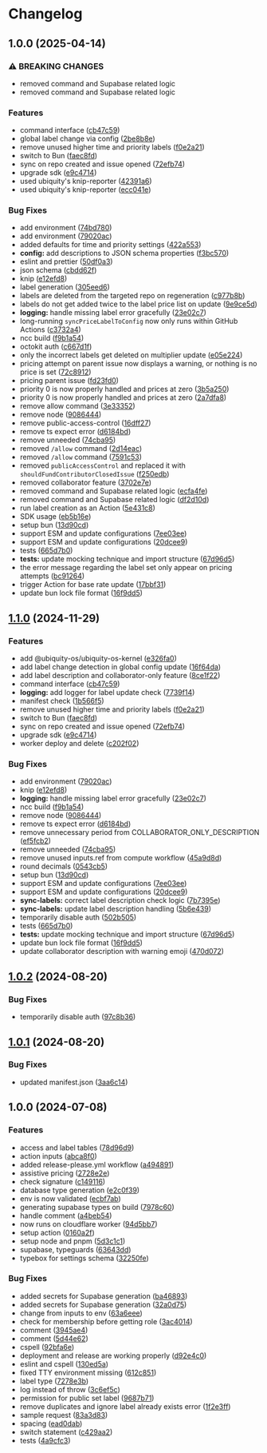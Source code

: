 # Changelog

## 1.0.0 (2025-04-14)


### ⚠ BREAKING CHANGES

* removed command and Supabase related logic
* removed command and Supabase related logic

### Features

* command interface ([cb47c59](https://github.com/gentlementlegen/daemon-pricing/commit/cb47c59d82399ac8989ba7f3eb2428463f6fe969))
* global label change via config ([2be8b8e](https://github.com/gentlementlegen/daemon-pricing/commit/2be8b8e332421ba07e2da36e6f6e777da40f4943))
* remove unused higher time and priority labels ([f0e2a21](https://github.com/gentlementlegen/daemon-pricing/commit/f0e2a21ecc00030e7a4d04ad46d552035aaa105d))
* switch to Bun ([faec8fd](https://github.com/gentlementlegen/daemon-pricing/commit/faec8fdb733f2508392ac598c265a5a40793ef0e))
* sync on repo created and issue opened ([72efb74](https://github.com/gentlementlegen/daemon-pricing/commit/72efb74d04b1b5983053e9b999314321f772d8d6))
* upgrade sdk ([e9c4714](https://github.com/gentlementlegen/daemon-pricing/commit/e9c4714a8719cdf0636502ba332a334967433eaf))
* used ubiquity's knip-reporter ([42391a6](https://github.com/gentlementlegen/daemon-pricing/commit/42391a683a183f614ac63598cda333562bb85e72))
* used ubiquity's knip-reporter ([ecc041e](https://github.com/gentlementlegen/daemon-pricing/commit/ecc041edd014fbfc0f933627c8a9f615fb70dc79))


### Bug Fixes

* add environment ([74bd780](https://github.com/gentlementlegen/daemon-pricing/commit/74bd780f45d74ab567df8d35b5abb3ac708fa5bf))
* add environment ([79020ac](https://github.com/gentlementlegen/daemon-pricing/commit/79020ac75568c15194a4bece1593e57500ad8bcd))
* added defaults for time and priority settings ([422a553](https://github.com/gentlementlegen/daemon-pricing/commit/422a553c26c5667afc7cbb57876748c543ef2b6a))
* **config:** add descriptions to JSON schema properties ([f3bc570](https://github.com/gentlementlegen/daemon-pricing/commit/f3bc570beebccd520c6c9b69194a7dc26ab1a490))
* eslint and prettier ([50df0a3](https://github.com/gentlementlegen/daemon-pricing/commit/50df0a3498be5d56a43ec18e51bd77b39ff3d309))
* json schema ([cbdd62f](https://github.com/gentlementlegen/daemon-pricing/commit/cbdd62fc95232454634f41a038067c839d7704dc))
* knip ([e12efd8](https://github.com/gentlementlegen/daemon-pricing/commit/e12efd8a709a59a924172d5fa364909d13a583be))
* label generation ([305eed6](https://github.com/gentlementlegen/daemon-pricing/commit/305eed61201335f4fec9f5340b556a990b74a232))
* labels are deleted from the targeted repo on regeneration ([c977b8b](https://github.com/gentlementlegen/daemon-pricing/commit/c977b8bb2a5eb549e77696aeb4ba576d76d16d4b))
* labels do not get added twice to the label price list on update ([9e9ce5d](https://github.com/gentlementlegen/daemon-pricing/commit/9e9ce5dce7365f2b9818a4ee00a25de0aa45b5c8))
* **logging:** handle missing label error gracefully ([23e02c7](https://github.com/gentlementlegen/daemon-pricing/commit/23e02c763d02048a479452d80f41aa4525f9ef0e))
* long-running `syncPriceLabelToConfig` now only runs within GitHub Actions ([c3732a4](https://github.com/gentlementlegen/daemon-pricing/commit/c3732a4108ba05370f4bf197f6c8b6a642cdd137))
* ncc build ([f9b1a54](https://github.com/gentlementlegen/daemon-pricing/commit/f9b1a54b1014554a063327bb53d88de0f0f5da05))
* octokit auth ([c667d1f](https://github.com/gentlementlegen/daemon-pricing/commit/c667d1f209f319d5e394664a0914c058ef4b63b7))
* only the incorrect labels get deleted on multiplier update ([e05e224](https://github.com/gentlementlegen/daemon-pricing/commit/e05e224c8cd5c4f27b0a11e58e6d37d58ac6f6f6))
* pricing attempt on parent issue now displays a warning, or nothing is no price is set ([72c8912](https://github.com/gentlementlegen/daemon-pricing/commit/72c89125b01c6c111010b5afa80794a9614b32e3))
* pricing parent issue ([fd23fd0](https://github.com/gentlementlegen/daemon-pricing/commit/fd23fd031d531dde732144e8b6142f240e82964e))
* priority 0 is now properly handled and prices at zero ([3b5a250](https://github.com/gentlementlegen/daemon-pricing/commit/3b5a25059cb447541d3cd0d8b0a6017e2b58a654))
* priority 0 is now properly handled and prices at zero ([2a7dfa8](https://github.com/gentlementlegen/daemon-pricing/commit/2a7dfa843e5050b341900655ad0bce981f230594))
* remove allow command ([3e33352](https://github.com/gentlementlegen/daemon-pricing/commit/3e33352a1db89df5a404c7f90614b22011691bd3))
* remove node ([9086444](https://github.com/gentlementlegen/daemon-pricing/commit/908644492e5ebbc77088fef5ea985a30d5dae1c6))
* remove public-access-control ([16dff27](https://github.com/gentlementlegen/daemon-pricing/commit/16dff27429d4ccc399a13e30b197c07a4c6f7272))
* remove ts expect error ([d6184bd](https://github.com/gentlementlegen/daemon-pricing/commit/d6184bdec0d1c9da5139dce82ffa4caa6859ed92))
* remove unneeded ([74cba95](https://github.com/gentlementlegen/daemon-pricing/commit/74cba95e2accc2324948f98a1d3bc743e4f07e49))
* removed `/allow` command ([2d14eac](https://github.com/gentlementlegen/daemon-pricing/commit/2d14eaca84c50c9808b3d62d96abf59cf35dee07))
* removed `/allow` command ([7591c53](https://github.com/gentlementlegen/daemon-pricing/commit/7591c532a1c1b4de8efac32937c20d1fa1fde2a6))
* removed `publicAccessControl` and replaced it with `shouldFundContributorClosedIssue` ([f250edb](https://github.com/gentlementlegen/daemon-pricing/commit/f250edb16d6785cf73dedfda858c178b1d37ce11))
* removed collaborator feature ([3702e7e](https://github.com/gentlementlegen/daemon-pricing/commit/3702e7e6c4151b5e179e466a62b4ce1c16ddcf51))
* removed command and Supabase related logic ([ecfa4fe](https://github.com/gentlementlegen/daemon-pricing/commit/ecfa4fe220aa208ebb7a79d63d4346564a915f96))
* removed command and Supabase related logic ([df2d10d](https://github.com/gentlementlegen/daemon-pricing/commit/df2d10d0492455af8c5f5c130d1b197bebafb21c))
* run label creation as an Action ([5e431c8](https://github.com/gentlementlegen/daemon-pricing/commit/5e431c832d59b7d49653a7b0fbad5bbbab904cce))
* SDK usage ([eb5b16e](https://github.com/gentlementlegen/daemon-pricing/commit/eb5b16e08ce833aff6f3f9d8e18b39e173f3f9fa))
* setup bun ([13d90cd](https://github.com/gentlementlegen/daemon-pricing/commit/13d90cdce1782eeb8a62c5c824e49b3ed36207f8))
* support ESM and update configurations ([7ee03ee](https://github.com/gentlementlegen/daemon-pricing/commit/7ee03ee4a391d3e51708417c079fef561b0e013b))
* support ESM and update configurations ([20dcee9](https://github.com/gentlementlegen/daemon-pricing/commit/20dcee96aa187f0dd8c7dee95a95a7e1fe98fa1e))
* tests ([665d7b0](https://github.com/gentlementlegen/daemon-pricing/commit/665d7b0508df9d74d338c026c374801d21dc7cfe))
* **tests:** update mocking technique and import structure ([67d96d5](https://github.com/gentlementlegen/daemon-pricing/commit/67d96d537bdd5b56517ebc509357dd3bc477c402))
* the error message regarding the label set only appear on pricing attempts ([bc91264](https://github.com/gentlementlegen/daemon-pricing/commit/bc91264bed7fd25c883bec23739d265eec170d86))
* trigger Action for base rate update ([17bbf31](https://github.com/gentlementlegen/daemon-pricing/commit/17bbf31b8a04fcd3679f152e0195e69e37186e6d))
* update bun lock file format ([16f9dd5](https://github.com/gentlementlegen/daemon-pricing/commit/16f9dd5169261d52b3fb2a39b8becbf9deff88f0))

## [1.1.0](https://github.com/ubiquity-os-marketplace/daemon-pricing/compare/v1.0.2...v1.1.0) (2024-11-29)

### Features

- add @ubiquity-os/ubiquity-os-kernel ([e326fa0](https://github.com/ubiquity-os-marketplace/daemon-pricing/commit/e326fa0f600d9614bb4b3d5c6946b337b4d024ee))
- add label change detection in global config update ([16f64da](https://github.com/ubiquity-os-marketplace/daemon-pricing/commit/16f64da359b4dc3be0aea4fa60cadbd8d491aa8f))
- add label description and collaborator-only feature ([8ce1f22](https://github.com/ubiquity-os-marketplace/daemon-pricing/commit/8ce1f22eb895014b35a779e44a5483f30ce6153b))
- command interface ([cb47c59](https://github.com/ubiquity-os-marketplace/daemon-pricing/commit/cb47c59d82399ac8989ba7f3eb2428463f6fe969))
- **logging:** add logger for label update check ([7739f14](https://github.com/ubiquity-os-marketplace/daemon-pricing/commit/7739f1477fd701d74052e1ef7c9f6051d128260c))
- manifest check ([1b566f5](https://github.com/ubiquity-os-marketplace/daemon-pricing/commit/1b566f51a32a2a6c10434f920cd6a1df30de0878))
- remove unused higher time and priority labels ([f0e2a21](https://github.com/ubiquity-os-marketplace/daemon-pricing/commit/f0e2a21ecc00030e7a4d04ad46d552035aaa105d))
- switch to Bun ([faec8fd](https://github.com/ubiquity-os-marketplace/daemon-pricing/commit/faec8fdb733f2508392ac598c265a5a40793ef0e))
- sync on repo created and issue opened ([72efb74](https://github.com/ubiquity-os-marketplace/daemon-pricing/commit/72efb74d04b1b5983053e9b999314321f772d8d6))
- upgrade sdk ([e9c4714](https://github.com/ubiquity-os-marketplace/daemon-pricing/commit/e9c4714a8719cdf0636502ba332a334967433eaf))
- worker deploy and delete ([c202f02](https://github.com/ubiquity-os-marketplace/daemon-pricing/commit/c202f0279145675592aeabd780e54f4b434934b4))

### Bug Fixes

- add environment ([79020ac](https://github.com/ubiquity-os-marketplace/daemon-pricing/commit/79020ac75568c15194a4bece1593e57500ad8bcd))
- knip ([e12efd8](https://github.com/ubiquity-os-marketplace/daemon-pricing/commit/e12efd8a709a59a924172d5fa364909d13a583be))
- **logging:** handle missing label error gracefully ([23e02c7](https://github.com/ubiquity-os-marketplace/daemon-pricing/commit/23e02c763d02048a479452d80f41aa4525f9ef0e))
- ncc build ([f9b1a54](https://github.com/ubiquity-os-marketplace/daemon-pricing/commit/f9b1a54b1014554a063327bb53d88de0f0f5da05))
- remove node ([9086444](https://github.com/ubiquity-os-marketplace/daemon-pricing/commit/908644492e5ebbc77088fef5ea985a30d5dae1c6))
- remove ts expect error ([d6184bd](https://github.com/ubiquity-os-marketplace/daemon-pricing/commit/d6184bdec0d1c9da5139dce82ffa4caa6859ed92))
- remove unnecessary period from COLLABORATOR_ONLY_DESCRIPTION ([ef5fcb2](https://github.com/ubiquity-os-marketplace/daemon-pricing/commit/ef5fcb2573327401ecb5cc585211173e7bda3e10))
- remove unneeded ([74cba95](https://github.com/ubiquity-os-marketplace/daemon-pricing/commit/74cba95e2accc2324948f98a1d3bc743e4f07e49))
- remove unused inputs.ref from compute workflow ([45a9d8d](https://github.com/ubiquity-os-marketplace/daemon-pricing/commit/45a9d8d5f20135cbcb763d4041241ff7e8098d2b))
- round decimals ([0543cb5](https://github.com/ubiquity-os-marketplace/daemon-pricing/commit/0543cb55a34cad39dcb1c8886511da8754d5cbce))
- setup bun ([13d90cd](https://github.com/ubiquity-os-marketplace/daemon-pricing/commit/13d90cdce1782eeb8a62c5c824e49b3ed36207f8))
- support ESM and update configurations ([7ee03ee](https://github.com/ubiquity-os-marketplace/daemon-pricing/commit/7ee03ee4a391d3e51708417c079fef561b0e013b))
- support ESM and update configurations ([20dcee9](https://github.com/ubiquity-os-marketplace/daemon-pricing/commit/20dcee96aa187f0dd8c7dee95a95a7e1fe98fa1e))
- **sync-labels:** correct label description check logic ([7b7395e](https://github.com/ubiquity-os-marketplace/daemon-pricing/commit/7b7395e99dc861908028519e8236e0ea3a8c67b7))
- **sync-labels:** update label description handling ([5b6e439](https://github.com/ubiquity-os-marketplace/daemon-pricing/commit/5b6e439f9fc7054a9b792fcc3fb9ccd396a7b536))
- temporarily disable auth ([502b505](https://github.com/ubiquity-os-marketplace/daemon-pricing/commit/502b505396900b656022a2293709eb1b94418db6))
- tests ([665d7b0](https://github.com/ubiquity-os-marketplace/daemon-pricing/commit/665d7b0508df9d74d338c026c374801d21dc7cfe))
- **tests:** update mocking technique and import structure ([67d96d5](https://github.com/ubiquity-os-marketplace/daemon-pricing/commit/67d96d537bdd5b56517ebc509357dd3bc477c402))
- update bun lock file format ([16f9dd5](https://github.com/ubiquity-os-marketplace/daemon-pricing/commit/16f9dd5169261d52b3fb2a39b8becbf9deff88f0))
- update collaborator description with warning emoji ([470d072](https://github.com/ubiquity-os-marketplace/daemon-pricing/commit/470d072985c4ef5e673bfb9bef93152d510dd9c2))

## [1.0.2](https://github.com/ubiquity-os/daemon-pricing/compare/v1.0.1...v1.0.2) (2024-08-20)

### Bug Fixes

- temporarily disable auth ([97c8b36](https://github.com/ubiquity-os/daemon-pricing/commit/97c8b364381d7bb1abf09ffe10f7f88a4ad9f4c6))

## [1.0.1](https://github.com/ubiquity-os/daemon-pricing/compare/v1.0.0...v1.0.1) (2024-08-20)

### Bug Fixes

- updated manifest.json ([3aa6c14](https://github.com/ubiquity-os/daemon-pricing/commit/3aa6c14b3d250b7bb53a2ca4828049cf02318b8d))

## 1.0.0 (2024-07-08)

### Features

- access and label tables ([78d96d9](https://github.com/ubiquity-os/daemon-pricing/commit/78d96d9485a79fc8c5d984d6967ecc90d86e3d64))
- action inputs ([abca8f0](https://github.com/ubiquity-os/daemon-pricing/commit/abca8f0d5b5fc353fb314f6d12e7a4db179dcd61))
- added release-please.yml workflow ([a494891](https://github.com/ubiquity-os/daemon-pricing/commit/a4948917b8a00deaa2fd000ac50ed4052ab7a8bd))
- assistive pricing ([2728e2e](https://github.com/ubiquity-os/daemon-pricing/commit/2728e2e102681deb30461e5b86a7648631d03276))
- check signature ([c149116](https://github.com/ubiquity-os/daemon-pricing/commit/c149116af230ba3e0f441f7a87b5651ecd10499d))
- database type generation ([e2c0f39](https://github.com/ubiquity-os/daemon-pricing/commit/e2c0f395ccc9b70e22a28d2e7b1e6ec906024b0d))
- env is now validated ([ecbf7ab](https://github.com/ubiquity-os/daemon-pricing/commit/ecbf7abbed3ccc2c1bc1bc82f5d9c6f08c153036))
- generating supabase types on build ([7978c60](https://github.com/ubiquity-os/daemon-pricing/commit/7978c606fc771b2642798ea815adbec30e582939))
- handle comment ([a4beb54](https://github.com/ubiquity-os/daemon-pricing/commit/a4beb5422df78b97ac32cd3349774b44f18762f4))
- now runs on cloudflare worker ([94d5bb7](https://github.com/ubiquity-os/daemon-pricing/commit/94d5bb710a90442db3642594c92049763464be6a))
- setup action ([0160a2f](https://github.com/ubiquity-os/daemon-pricing/commit/0160a2fc0afdde4bf75fc94aab633f9c14b1c472))
- setup node and pnpm ([5d3c1c1](https://github.com/ubiquity-os/daemon-pricing/commit/5d3c1c162405358fbb8e0bc7a50fe7ce37669803))
- supabase, typeguards ([63643dd](https://github.com/ubiquity-os/daemon-pricing/commit/63643dd73cd67c601cf2720ff9e97203806718c4))
- typebox for settings schema ([32250fe](https://github.com/ubiquity-os/daemon-pricing/commit/32250fedce4b0df64b8af33d8e5fe4274afba58d))

### Bug Fixes

- added secrets for Supabase generation ([ba46893](https://github.com/ubiquity-os/daemon-pricing/commit/ba46893b28e114813ee576de61d32001cbc60502))
- added secrets for Supabase generation ([32a0d75](https://github.com/ubiquity-os/daemon-pricing/commit/32a0d75c9e372fb13c9ab308265eaa398d529cdd))
- change from inputs to env ([63a6eee](https://github.com/ubiquity-os/daemon-pricing/commit/63a6eeee3139018369134c10b3af256ea0aa9a71))
- check for membership before getting role ([3ac4014](https://github.com/ubiquity-os/daemon-pricing/commit/3ac401451b86f1c993644288cf5e179f43a6e045))
- comment ([3945ae4](https://github.com/ubiquity-os/daemon-pricing/commit/3945ae4c13d7c92260ffd5fc54a1c79758f3b4db))
- comment ([5d44e62](https://github.com/ubiquity-os/daemon-pricing/commit/5d44e6203ad621745ce526a9ec08db8bcd3cda26))
- cspell ([92bfa6e](https://github.com/ubiquity-os/daemon-pricing/commit/92bfa6e1303654e6e37c5b58776ba907413365b4))
- deployment and release are working properly ([d92e4c0](https://github.com/ubiquity-os/daemon-pricing/commit/d92e4c04b325bd761c5558e61ebd945088f1da2a))
- eslint and cspell ([130ed5a](https://github.com/ubiquity-os/daemon-pricing/commit/130ed5a1eabf2f11a81eca924d97ca140b6a3cf1))
- fixed TTY environment missing ([612c851](https://github.com/ubiquity-os/daemon-pricing/commit/612c851b7c51cce07903a6fad0a72bb5053c2a1e))
- label type ([7278e3b](https://github.com/ubiquity-os/daemon-pricing/commit/7278e3b14f1393cd0aa1b04b8fbb7a87e7a67b66))
- log instead of throw ([3c6ef5c](https://github.com/ubiquity-os/daemon-pricing/commit/3c6ef5c3b338ac8953cbdb33313e9c071fa04e9b))
- permission for public set label ([9687b71](https://github.com/ubiquity-os/daemon-pricing/commit/9687b718fd123623c3e825a648f777cb83f1b6a1))
- remove duplicates and ignore label already exists error ([1f2e3ff](https://github.com/ubiquity-os/daemon-pricing/commit/1f2e3ff0027cf9b95b3d3c26a2455151452c57ad))
- sample request ([83a3d83](https://github.com/ubiquity-os/daemon-pricing/commit/83a3d8385400cfd1cc85c7d3e2eb5d375144c859))
- spacing ([ead0dab](https://github.com/ubiquity-os/daemon-pricing/commit/ead0dab367a1a4126bb73027c5a1e4153230577a))
- switch statement ([c429aa2](https://github.com/ubiquity-os/daemon-pricing/commit/c429aa2eedaa583e769d8b2cc1196c32bbf768d8))
- tests ([4a9cfc3](https://github.com/ubiquity-os/daemon-pricing/commit/4a9cfc3e98f283e54daf3c01d6e016d216eec658))

